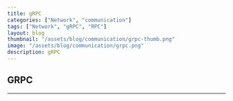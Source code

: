 ```yaml
---
title: gRPC
categories: ["Network", "communication"]
tags: ["Network", "gRPC", "RPC"]
layout: blog
thumbnail: "/assets/blog/communication/grpc-thumb.png"
image: "/assets/blog/communication/grpc.png"
description: gRPC
---
```

## GRPC 
----------

